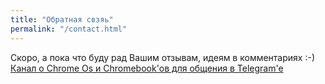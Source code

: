 ```yaml
---
title: "Обратная свзяь"
permalink: "/contact.html"
---
```


Скоро, а пока что буду рад Вашим отзывам, идеям в комментариях :-)
<br />
<a href="https://t.me/pro_chromeos" target="_blank">Канал о Chrome Os и Chromebook'ов для общения в Telegram'e</a>